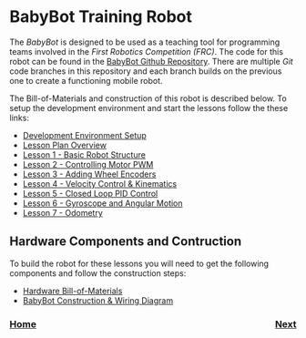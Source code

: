 # BabyBot Training Robot
The <i>BabyBot</i> is designed to be used as a teaching tool for programming teams involved in the <i>First Robotics Competition (FRC)</i>.  The code for this robot can be found in the [BabyBot Github Repository](https://github.com/mjwhite8119/FRCRobot). There are multiple <i>Git</i> code branches in this repository and each branch builds on the previous one to create a functioning mobile robot. 

The Bill-of-Materials and construction of this robot is described below. To setup the development environment and start the lessons follow the these links:

- [Development Environment Setup](ide)
- [Lesson Plan Overview](code0)
- [Lesson 1 - Basic Robot Structure](code1)
- [Lesson 2 - Controlling Motor PWM](code2)
- [Lesson 3 - Adding Wheel Encoders](code3)
- [Lesson 4 - Velocity Control & Kinematics](code4)
- [Lesson 5 - Closed Loop PID Control](code5)
- [Lesson 6 - Gyroscope and Angular Motion](code6)
- [Lesson 7 - Odometry](code7)

## Hardware Components and Contruction
To build the robot for these lessons you will need to get the following components and follow the construction steps:

- [Hardware Bill-of-Materials](bom)
- [BabyBot Construction & Wiring Diagram](build)

<h3><span style="float:left">
<a href="../index">Home</a></span>
<span style="float:right">
<a href="ide">Next</a></span></h3>
